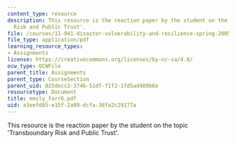```yaml
---
content_type: resource
description: This resource is the reaction paper by the student on the topic 'Transboundary
  Risk and Public Trust'.
file: /courses/11-941-disaster-vulnerability-and-resilience-spring-2005/a3eefd85e15f2a99dcfa38fa2c29177a_emily_farr6.pdf
file_type: application/pdf
learning_resource_types:
- Assignments
license: https://creativecommons.org/licenses/by-nc-sa/4.0/
ocw_type: OCWFile
parent_title: Assignments
parent_type: CourseSection
parent_uid: 025decc2-3746-51df-f1f2-1fd5ad489b6e
resourcetype: Document
title: emily_farr6.pdf
uid: a3eefd85-e15f-2a99-dcfa-38fa2c29177a
---
```

This resource is the reaction paper by the student on the topic 'Transboundary Risk and Public Trust'.